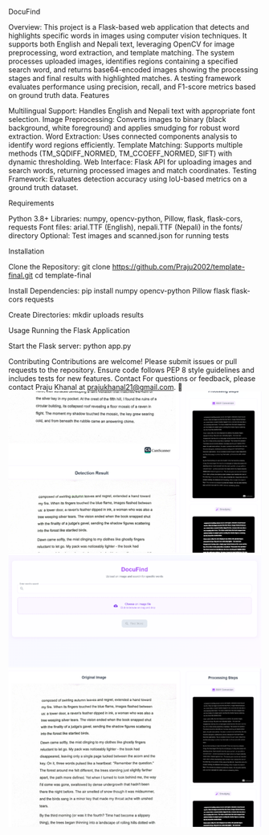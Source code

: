 DocuFind

Overview:
This project is a Flask-based web application that detects and highlights specific words in images using computer vision techniques. It supports both English and Nepali text, leveraging OpenCV for image preprocessing, word extraction, and template matching. The system processes uploaded images, identifies regions containing a specified search word, and returns base64-encoded images showing the processing stages and final results with highlighted matches. A testing framework evaluates performance using precision, recall, and F1-score metrics based on ground truth data.
Features

Multilingual Support: Handles English and Nepali text with appropriate font selection.
Image Preprocessing: Converts images to binary (black background, white foreground) and applies smudging for robust word extraction.
Word Extraction: Uses connected components analysis to identify word regions efficiently.
Template Matching: Supports multiple methods (TM_SQDIFF_NORMED, TM_CCOEFF_NORMED, SIFT) with dynamic thresholding.
Web Interface: Flask API for uploading images and search words, returning processed images and match coordinates.
Testing Framework: Evaluates detection accuracy using IoU-based metrics on a ground truth dataset.


Requirements

Python 3.8+
Libraries: numpy, opencv-python, Pillow, flask, flask-cors, requests
Font files: arial.TTF (English), nepali.TTF (Nepali) in the fonts/ directory
Optional: Test images and scanned.json for running tests

Installation

Clone the Repository:
git clone <https://github.com/Praju2002/template-final.git>
cd template-final

Install Dependencies:
pip install numpy opencv-python Pillow flask flask-cors requests


Create Directories:
mkdir uploads results



Usage
Running the Flask Application

Start the Flask server:
python app.py



Contributing
Contributions are welcome! Please submit issues or pull requests to the repository. Ensure code follows PEP 8 style guidelines and includes tests for new features.
Contact
For questions or feedback, please contact Praju Khanal at prajukhanal21@gmail.com.
**📸**  
![Overview](./client/assets/Screenshot%202025-07-14%20122347.png)  
![Result](./client/assets/Screenshot%202025-07-14%20122248.png)  
![Result](./client/assets/Screenshot%202025-07-14%20122334.png)
